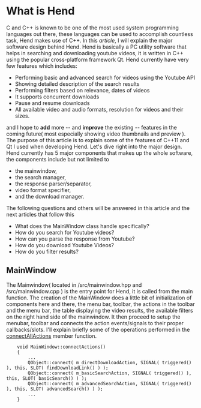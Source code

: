 # What is Hend

C and C++ is known to be one of the most used system programming languages out there, these languages can be used to accomplish countless task, Hend makes use of C++. In this *article*, I will explain the major software design behind Hend. Hend is basically a PC utility software that helps in searching and downloading youtube videos, it is written in C++ using the popular cross-platform framework Qt.  Hend currently have very few features which includes:

* Performing basic and advanced search for videos using the Youtube API
* Showing detailed description of the search results
* Performing filters based on relevance, dates of videos
* It supports concurrent downloads
* Pause and resume downloads
* All available video and audio formats, resolution for videos and their sizes.

and I hope to **add** more -- and **improve** the existing -- features in the coming future( most especially showing video thumbnails and preview ). The purpose of this article is to explain some of the features of C++11 and Qt I used when developing Hend. Let's dive right into the major design. Hend currently has 5 major components that makes up the whole software, the components include but not limited to

* the mainwindow,
* the search manager,
* the response parser/separator,
* video format specifier,
* and the download manager.

The following questions and others will be answered in this article and the next articles that follow this
* What does the MainWindow class handle specifically?
* How do you search for Youtube videos?
* How can you parse the response from Youtube?
* How do you download Youtube Videos?
* How do you filter results?


## MainWindow

The Mainwindow( located in /src/mainwindow.hpp and /src/mainwindow.cpp ) is the entry point for Hend, it is called from the main function. The creation of the MainWindow does a little bit of initialization of components here and there, the menu bar, toolbar, the actions in the toolbar and the menu bar, the table displaying the video results, the available filters on the right hand side of the mainwindow. It then proceed to setup the menubar, toolbar and connects the action events/signals to their proper callbacks/slots. I'll explain briefly some of the operations performed in the [connectAllActions]( http://github.com/iamOgunyinka/Hend/) member function.

```
    void MainWindow::connectActions()
    {
        ...
        QObject::connect( m_directDownloadAction, SIGNAL( triggered() ), this, SLOT( findDownloadLink() ) );
        QObject::connect( m_basicSearchAction, SIGNAL( triggered() ), this, SLOT( basicSearch() ) );
        QObject::connect( m_advancedSearchAction, SIGNAL( triggered() ), this, SLOT( advancedSearch() ) );
        ...
    }
```
